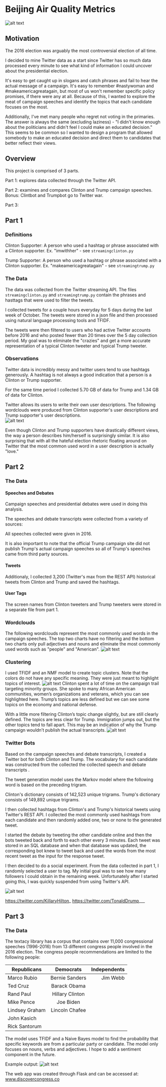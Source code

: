 # Beijing Air Quality Metrics

![alt text](/images/trump_clinton.png)


## Motivation

The 2016 election was arguably the most controversial election of all time.  

I decided to mine Twitter data as a start since Twitter has so much data processed every minute to see what kind of information I could uncover about the presidential election.

It's easy to get caught up in slogans and catch phrases and fail to hear the actual message of a campaign.  It's easy to remember #nastywoman and #makeamericagreatagain, but most of us won't remember specific policy promises, if there were any at all.  Because of this, I wanted to explore the meat of campaign speeches and identify the topics that each candidate focuses on the most.  

Additionally, I've met many people who regret not voting in the primaries.  The answer is always the same (excluding laziness) - "I didn't know enough about the politicians and didn't feel I could make an educated decision."  This seems to be common so I wanted to design a program that allowed somebody to make an educated decision and direct them to candidates that better reflect their views.  


## Overview

This project is comprised of 3 parts.  

Part 1: explores data collected through the Twitter API.  

Part 2: examines and compares Clinton and Trump campaign speeches.  Bonus: Clintbot and Trumpbot go to Twitter war.  

Part 3: 
## Part 1

### Definitions
Clinton Supporter:  A person who used a hashtag or phrase associated with a Clinton supporter.  Ex. "imwithher" - see `streamingclinton.py`

Trump Supporter:  A person who used a hashtag or phrase associated with a Clinton supporter.  Ex. "makeamericagreatagain" - see `streamingtrump.py`

### The Data
The data was collected from the Twitter streaming API. The files `streamingclinton.py` and `streamingtrump.py` contain the phrases and hasttags that were used to filter the tweets.

I collected tweets for a couple hours everyday for 5 days during the last week of October.  The tweets were stored in a json file and then processed using natural language processing tools and TFIDF.

The tweets were then filtered to users who had active Twitter accounts before 2016 and who posted fewer than 20 times over the 5 day collection period.  My goal was to eliminate the "crazies" and get a more accurate representation of a typical Clinton tweeter and typical Trump tweeter.  


### Observations
Twitter data is incredibly messy and twitter users tend to use hashtags generously.  A hashtag is not always a good indication that a person is a Clinton or Trump supporter.

For the same time period I collected 5.70 GB of data for Trump and 1.34 GB of data for Clinton.

Twitter allows its users to write their own user descriptions.  The following wordclouds were produced from Clinton supporter's user descriptions and Trump supporter's user descriptions.  
![alt text](/images/combined_twitter.png)

Even though Clinton and Trump supporters have drastically different views, the way a person describes him/herself is surprisingly similar.  It is also surprising that with all the hateful election rhetoric floating around on Twitter that the most common used word in a user description is actually "love."




## Part 2

### The Data

#### Speeches and Debates
Campaign speeches and presidential debates were used in doing this analysis.

The speeches and debate transcripts were collected from a variety of sources:

All speeches collected were given in 2016.  

It is also important to note that the official Trump campaign site did not publish Trump's actual campaign speeches so all of Trump's speeches came from third party sources.


#### Tweets
Additionaly, I collected 3,200 (Twitter's max from the REST API) historical tweets from Clinton and Trump and saved the hashtags.  

#### User Tags
The screen names from Clinton tweeters and Trump tweeters were stored in a separate file from part 1.


### Wordclouds
The following wordclouds represent the most commonly used words in the campaign speeches.  The top two charts have no filtering and the bottom two charts only pull adjectives and nouns and eliminate the most commonly used words such as "people" and "American".
![alt text](/images/wordclouds.png)



### Clustering
I used TFIDF and an NMF model to create topic clusters.  Note that the colors do not have any specific meaning.  They were just meant to highlight topics of interest.
![alt text](/images/termiteplots.png)
Clinton spent a lot of time on the campaign trail targeting minority groups.  She spoke to many African American communities, women’s organizations and veterans, which you can see highlighted here. Trump’s topics are less defined but we can see some topics on the economy and national defense.

With a little more filtering Clinton’s topic change slightly, but are still clearly defined.  The topics are less clear for Trump. Immigration jumps out, but the other topics tend to fall apart.  This may be an indication of why the Trump campaign wouldn’t publish the actual transcripts.
![alt text](/images/termiteplots2.png)



### Twitter Bots
Based on the campaign speeches and debate transcripts, I created a Twitter bot for both Clinton and Trump.  The vocabulary for each candidate was constructed from the collected the collected speech and debate transcripts .

The tweet generation model uses the Markov model where the following word is based on the preceding trigram.

Clinton's dictionary consists of 142,523 unique trigrams.
Trump's dictionary consists of 149,892 unique trigrams.


I then collected hashtags from Clinton's and Trump's historical tweets using Twitter's REST API.  I collected the most commonly used hashtags from each candidate and then randomly added one, two or none to the generated tweet.


 I started the debate by tweeting the other candidate online and then the bots tweeted back and forth to each other every 3 minutes.   Each tweet was stored in an SQL database and when that database was updated, the corresponding bot knew to tweet back and used the words from the most recent tweet as the input for the response tweet.

I then decided to do a social experiment. From the data collected in part 1, I randomly selected a user to tag.  My initial goal was to see how many followers I could obtain in the remaining week.  Unfortunately after I started going this, I was quickly suspended from using Twitter's API.


![alt text](/images/twitterwar.png)


https://twitter.com/KillaryHilton_
https://twitter.com/TonaldDrump___


## Part 3

### The Data
The textacy library has a corpus that contains over 11,000 congressional speeches (1996-2016) from 13 different congress people involved in the 2016 election. The congress people recommendations are limited to the following people:


| Republicans   |Democrats      | Independents |
| ------------- |:-------------:| -----:|
| Marco Rubio   | Bernie Sanders | Jim Webb |
| Ted Cruz    | Barack Obama     |    |
| Rand Paul | Hillary Clinton      |   |
| Mike Pence | Joe Biden    |     |
| Lindsey Graham |Lincoln Chafee   |    |
| John Kasich |       |     |
| Rick Santorum |      |     |   |

The model uses TFIDF and a Naive Bayes model to find the probability that specific keywords are from a particular party or candidate.  The model only focuses on nouns, verbs and adjectives.  I hope to add a sentiment component in the future.  

Example output:
![alt text](/images/website.png)


The web app was created through Flask and can be accessed at:  www.discovercongress.co
